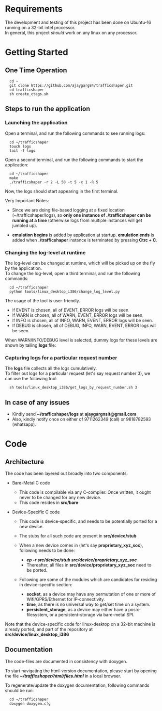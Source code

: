 # Requirements

The development and testing of this project has been done on Ubuntu-16 running on a 32-bit intel processor.      
In general, this project *should* work on any linux on any processor.

# Getting Started

## One Time Operation

      cd ~       
      git clone https://github.com/ajaygarg84/trafficshaper.git      
      cd trafficshaper     
      sh create_ctags.sh    

## Steps to run the application

### Launching the application

Open a terminal, and run the following commands to see running logs:

      cd ~/trafficshaper      
      touch logs      
      tail -f logs      

Open a second terminal, and run the following commands to start the application:

      cd ~/trafficshaper     
      make     
      ./trafficshaper -r 2 -L 50 -t 5 -x 1 -R 5      

Now, the logs should start appearing in the first terminal.    
      
Very Important Notes:

* Since we are doing file-based logging at a fixed location (~/trafficshaper/logs), so __only one instance of ./trafficshaper can be running at a time__ (otherwise logs from multiple instances will get jumbled up).     
     
* __emulation begins__ is added by application at startup. __emulation ends__ is added when __./trafficshaper__ instance is terminated by pressing __Ctrc + C__.

   
   
### Changing the log-level at runtime 

The log-level can be changed at runtime, which will be picked up on the fly by the application.      
To change the log-level, open a third terminal, and run the following commands:

      cd ~/trafficshaper     
      python tools/linux_desktop_i386/change_log_level.py     

The usage of the tool is user-friendly.

* If EVENT is chosen, all of EVENT, ERROR logs will be seen. 
* If WARN is chosen, all of WARN, EVENT, ERROR logs will be seen. 
* If INFO is chosen, all of INFO, WARN, EVENT, ERROR logs will be seen. 
* If DEBUG is chosen, all of DEBUG, INFO, WARN, EVENT, ERROR logs will be seen. 

When WARN/INFO/DEBUG level is selected, dummy logs for these levels are shown by tailing __logs__ file:
    
    
### Capturing logs for a particular request number

The __logs__ file collects all the logs cumulatively.      
To filter out logs for a particular request (let's say request number 3), we can use the following tool:

      sh tools/linux_desktop_i386/get_logs_by_request_number.sh 3      
      
## In case of any issues

* Kindly send __~/trafficshaper/logs__ at __ajaygargnsit@gmail.com__
* Also, kindly notify once on either of 9711262349 (call) or 9818782593 (whatsapp).


# Code 

## Architecture

The code has been layered out broadly into two components:

* Bare-Metal C code
   * This code is compilable via any C-compiler. Once written, it ought never to be changed for any new device.
   * This code resides in __src/bare__       
   
* Device-Specific C code
   * This code is device-specific, and needs to be potentially ported for a new device.
   * The stubs for all such code are present in __src/device/stub__
   * When a new device comes in (let's say __proprietary_xyz_soc__), following needs to be done:    
   
       * __*cp -r src/device/stub src/device/proprietary_xyz_soc*__
       * Thereafter, all files in __src/device/proprietary_xyz_soc__ need to be ported.
       
   * Following are some of the modules which are candidates for residing in device-specific section:
       * __socket__, as a device may have any permutation of one or more of Wifi/GPRS/Ethernet for IP-connectivity.
       * __time__, as there is no universal way to get/set time on a system.
       * __persistent_storage__, as a device may either have a posix-filesystem, or a persistent-storage via bare-metal SPI.
       
 Note that the device-specific code for linux-desktop on a 32-bit machine is already ported, and part of the repository at __src/device/linux_desktop_i386__
 
## Documentation
 
The code-files are documented in consistency with doxygen.     
         
To start navigating the html-version documentation, please start by opening the file __*~/trafficshaper/html/files.html*__ in a local browser.     
     
To regenerate/update the doxygen documentation, following commands should be run:

      cd ~/trafficshaper    
      doxygen doxygen.cfg     



